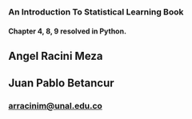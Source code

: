 ### An Introduction To Statistical Learning Book
#### Chapter 4, 8, 9 resolved in Python.


## Angel Racini Meza 
## Juan Pablo Betancur
### arracinim@unal.edu.co
